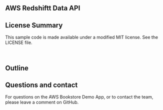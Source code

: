 ## AWS Redshiftt Data API



## License Summary

This sample code is made available under a modified MIT license. See the LICENSE file.

&nbsp;

## Outline

## Questions and contact

For questions on the AWS Bookstore Demo App, or to contact the team, please leave a comment on GitHub.
